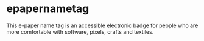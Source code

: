 # epapernametag

This e-paper name tag is an accessible electronic badge for people who are more comfortable with software, pixels, crafts and textiles.